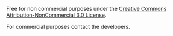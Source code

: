 Free for non commercial purposes under the [Creative Commons Attribution-NonCommercial 3.0 License](http://creativecommons.org/licenses/by-nc/3.0).

For commercial purposes contact the developers.